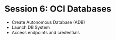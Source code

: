 # Session 6: OCI Databases

- Create Autonomous Database (ADB)
- Launch DB System
- Access endpoints and credentials
